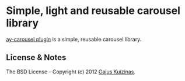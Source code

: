 # Simple, light and reusable carousel library

[ay-carousel plugin](https://github.com/gajus/ay-carousel/) is a simple, reusable carousel library.

## License & Notes

The BSD License - Copyright (c) 2012 [Gajus Kuizinas](http://anuary.com/gajus).